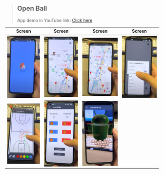 >## Open Ball
>App demo in YouTube link: [Click here](https://youtu.be/pge1c3aXoUA)


| Screen | Screen | Screen | Screen |
| :------: | :-----------: | :-----------: | :-----------: |
| <img src="/OpenBall/Image/image025.png"/>  | <img src="/OpenBall/Image/image027.png"/>  | <img src="/OpenBall/Image/image029.png"/> | <img src="/OpenBall/Image/image031.png"/> | 
| <img src="/OpenBall/Image/image033.png"/>  | <img src="/OpenBall/Image/image035.png"/>  | <img src="/OpenBall/Image/image037.png"/> | |
